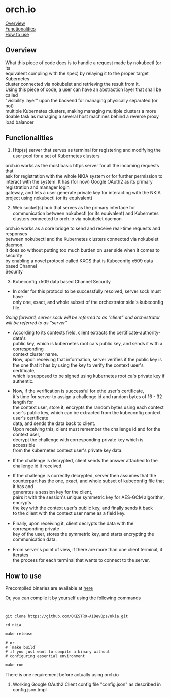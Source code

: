 # orch.io


[Overview](#overview)\
[Functionalities](#functionalities)\
[How to use](#how-to-use)

## Overview



What this piece of code does is to handle a request made by nokubectl (or its \
equivalent compling with the spec) by relaying it to the proper target Kubernetes\
cluster connected via nokubelet and retrieving the result from it.\
Using this piece of code, a user can have an abstraction layer that shall be called\
"visibility layer" upon the backend for managing physically separated (or not)\
multiple Kubernetes clusters, making managing multiple clusters a more\
doable task as managing a several host machines behind a reverse proxy\
load balancer 






## Functionalities


1. Http(s) server that serves as terminal for registering and modifying the user pool for a set of Kubernetes clusters 

orch.io works as the most basic https server for all the incoming requests that \
ask for registration with the whole NKIA system or for further permission to \
interact with the system.
It has (for now) Google OAuth2 as its primary registration and manager login \
gateway, and lets a user generate private key for interacting with the NKIA \
project using nokubectl (or its equivalent)


2. Web socket(s) hub that serves as the primary interface for communication between nokubectl (or its equivalent) and Kubernetes clusters connected to orch.io via nokubelet daemon

orch.io works as a core bridge to send and receive real-time requests and responses\
between nokubectl and the Kubernetes clusters connected via nokubelet daemon.\
It does so without putting too much burden on user side when it comes to security\
by enabling a novel protocol called KXCS that is Kubeconfig x509 data based Channel\
Security 


3. Kubeconfig x509 data based Channel Security

- In order for this protocol to be successfully resolved, server sock must have \
  only one, exact, and whole subset of the orchestrator side's kubeconfig file.

*Going forward, server sock will be referred to as "client" and orchestrator\
will be referred to as "server"*

- According to its contexts field, client extracts the certificate-authority-data's \
  public key, which is kubernetes root ca's public key, and sends it with a corresponding\
  context cluster name.\
  Now, upon receiving that information, server verifies if the public key is\
  the one that it has by using the key to verify the context user's certificate,\
  which is supposed to be signed using kubernetes root ca's private key if authentic.

- Now, if the verification is successful for ethe user's certificate,\
  it's time for server to assign a challenge id and random bytes of 16 - 32 length for \
  the context user, store it, encrypts the random bytes using each context\
  user's public key, which can be extracted from the kubeconfig context user's certificate\
  data, and sends the data back to client.\
  Upon receiving this, client must remember the challenge id and for the context user,\
  decrypt the challenge with corresponding private key which is accessible\
  from the kubernetes context user's private key data.


- If the challenge is decrypted, client sends the answer attached to the\
  challenge id it received.


- If the challenge is correctly decrypted, server then assumes that the \
  counterpart has the one, exact, and whole subset of kubeconfig file that it has and\
  generates a session key for the client,\
  pairs it with the session's unique symmetric key for AES-GCM algorithm, encrypts\
  the key with the context user's public key, and finally sends it back\
  to the client with the context user name as a field key.


- Finally, upon receiving it, client decrypts the data with the corresponding private\
  key of the user, stores the symmetric key, and starts encrypting the communication data. 


- From server's point of view, if there are more than one client terminal, it iterates\
  the process for each terminal that wants to connect to the server.

## How to use


Precompiled binaries are available at [here](https://github.com/OKESTRO-AIDevOps/nkia/releases)

Or, you can compile it by yourself using the following commands

```shell


git clone https://github.com/OKESTRO-AIDevOps/nkia.git

cd nkia

make release 

# or 
# `make build`
# if you just want to compile a binary without
# configuring essential environment

make run

```


There is one requirement before actually using orch.io

1. Working Google OAuth2 Client config file "config.json" as described in config.json.tmpl 